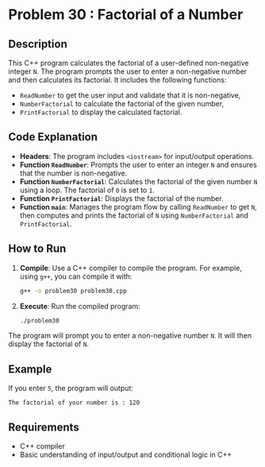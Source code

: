 # Problem 30 : Factorial of a Number

## Description
This C++ program calculates the factorial of a user-defined non-negative integer `N`. 
The program prompts the user to enter a non-negative number and then calculates its factorial.
It includes the following functions:
- `ReadNumber` to get the user input and validate that it is non-negative,
- `NumberFactorial` to calculate the factorial of the given number,
- `PrintFactorial` to display the calculated factorial.

## Code Explanation

- **Headers**: The program includes `<iostream>` for input/output operations.
- **Function `ReadNumber`**: Prompts the user to enter an integer `N` and ensures that the number is non-negative.
- **Function `NumberFactorial`**: Calculates the factorial of the given number `N` using a loop. The factorial of `0` is set to `1`.
- **Function `PrintFactorial`**: Displays the factorial of the number.
- **Function `main`**: Manages the program flow by calling `ReadNumber` to get `N`, then computes and prints the factorial of `N` using `NumberFactorial` and `PrintFactorial`.

## How to Run

1. **Compile**: Use a C++ compiler to compile the program. For example, using `g++`, you can compile it with:
   ```bash
   g++ -o problem30 problem30.cpp
   ```
2. **Execute**: Run the compiled program:
   ```bash
   ./problem30
   ```
  The program will prompt you to enter a non-negative number `N`. It will then display the factorial of `N`.
## Example

If you enter `5`, the program will output:
```
The factorial of your number is : 120
```

## Requirements
- C++ compiler
- Basic understanding of input/output and conditional logic in C++



